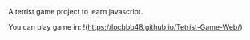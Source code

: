 A tetrist game project to learn javascript.

You can play game in: !(https://locbbb48.github.io/Tetrist-Game-Web/)
